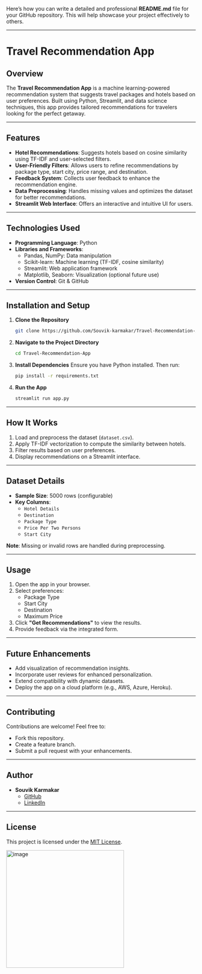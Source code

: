 Here’s how you can write a detailed and professional **README.md** file for your GitHub repository. This will help showcase your project effectively to others.

---

# **Travel Recommendation App**

## **Overview**
The **Travel Recommendation App** is a machine learning-powered recommendation system that suggests travel packages and hotels based on user preferences. Built using Python, Streamlit, and data science techniques, this app provides tailored recommendations for travelers looking for the perfect getaway.

---

## **Features**
- **Hotel Recommendations**: Suggests hotels based on cosine similarity using TF-IDF and user-selected filters.
- **User-Friendly Filters**: Allows users to refine recommendations by package type, start city, price range, and destination.
- **Feedback System**: Collects user feedback to enhance the recommendation engine.
- **Data Preprocessing**: Handles missing values and optimizes the dataset for better recommendations.
- **Streamlit Web Interface**: Offers an interactive and intuitive UI for users.

---

## **Technologies Used**
- **Programming Language**: Python
- **Libraries and Frameworks**:
  - Pandas, NumPy: Data manipulation
  - Scikit-learn: Machine learning (TF-IDF, cosine similarity)
  - Streamlit: Web application framework
  - Matplotlib, Seaborn: Visualization (optional future use)
- **Version Control**: Git & GitHub

---

## **Installation and Setup**
1. **Clone the Repository**
   ```bash
   git clone https://github.com/Souvik-karmakar/Travel-Recommendation-App.git
   ```
2. **Navigate to the Project Directory**
   ```bash
   cd Travel-Recommendation-App
   ```
3. **Install Dependencies**
   Ensure you have Python installed. Then run:
   ```bash
   pip install -r requirements.txt
   ```
4. **Run the App**
   ```bash
   streamlit run app.py
   ```

---

## **How It Works**
1. Load and preprocess the dataset (`dataset.csv`).
2. Apply TF-IDF vectorization to compute the similarity between hotels.
3. Filter results based on user preferences.
4. Display recommendations on a Streamlit interface.

---

## **Dataset Details**
- **Sample Size**: 5000 rows (configurable)
- **Key Columns**:
  - `Hotel Details`
  - `Destination`
  - `Package Type`
  - `Price Per Two Persons`
  - `Start City`

**Note**: Missing or invalid rows are handled during preprocessing.

---

## **Usage**
1. Open the app in your browser.
2. Select preferences:
   - Package Type
   - Start City
   - Destination
   - Maximum Price
3. Click **"Get Recommendations"** to view the results.
4. Provide feedback via the integrated form.

---

## **Future Enhancements**
- Add visualization of recommendation insights.
- Incorporate user reviews for enhanced personalization.
- Extend compatibility with dynamic datasets.
- Deploy the app on a cloud platform (e.g., AWS, Azure, Heroku).

---

## **Contributing**
Contributions are welcome! Feel free to:
- Fork this repository.
- Create a feature branch.
- Submit a pull request with your enhancements.

---

## **Author**
- **Souvik Karmakar**
  - [GitHub](https://github.com/Souvik-karmakar)
  - [LinkedIn](https://www.linkedin.com/in/souvik-karmakar83/)

---

## **License**
This project is licensed under the [MIT License](LICENSE).

<img width="313" alt="image" src="https://github.com/user-attachments/assets/e374de03-f960-41cd-bec4-7b89deabd164">
